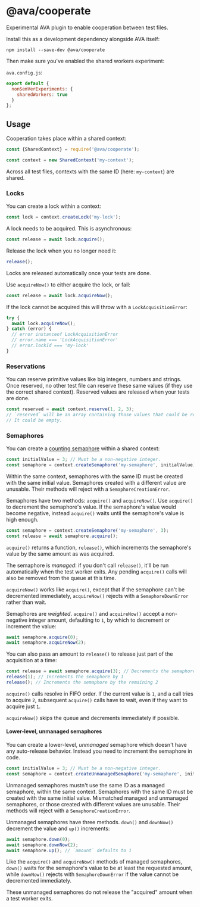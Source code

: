 # @ava/cooperate

Experimental AVA plugin to enable cooperation between test files.

Install this as a development dependency alongside AVA itself:

```console
npm install --save-dev @ava/cooperate
```

Then make sure you've enabled the shared workers experiment:

`ava.config.js`:

```js
export default {
  nonSemVerExperiments: {
    sharedWorkers: true
  }
};
```

## Usage

Cooperation takes place within a shared context:

```js
const {SharedContext} = require('@ava/cooperate');

const context = new SharedContext('my-context');
```

Across all test files, contexts with the same ID (here: `my-context`) are shared.

### Locks

You can create a lock within a context:

```js
const lock = context.createLock('my-lock');
```

A lock needs to be acquired. This is asynchronous:

```js
const release = await lock.acquire();
```

Release the lock when you no longer need it:

```js
release();
```

Locks are released automatically once your tests are done.

Use `acquireNow()` to either acquire the lock, or fail:

```js
const release = await lock.acquireNow();
```

If the lock cannot be acquired this will throw with a `LockAcquisitionError`:

```js
try {
  await lock.acquireNow();
} catch (error) {
  // error instanceof LockAcquisitionError
  // error.name === 'LockAcquisitionError'
  // error.lockId === 'my-lock'
}
```

### Reservations

You can reserve primitive values like big integers, numbers and strings. Once reserved, no other test file can reserve these same values (if they use the correct shared context). Reserved values are released when your tests are done.

```js
const reserved = await context.reserve(1, 2, 3);
// `reserved` will be an array containing those values that could be reserved.
// It could be empty.
```

### Semaphores

You can create a [counting semaphore](https://www.guru99.com/semaphore-in-operating-system.html) within a shared context:

```js
const initialValue = 3; // Must be a non-negative integer.
const semaphore = context.createSemaphore('my-semaphore', initialValue);
```

Within the same context, semaphores with the same ID must be created with the same initial value. Semaphores created with a different value are unusable. Their methods will reject with a `SemaphoreCreationError`.

Semaphores have two methods: `acquire()` and `acquireNow()`. Use `acquire()` to decrement the semaphore's value. If the semaphore's value would become negative, instead `acquire()` waits until the semaphore's value is high enough.

```js
const semaphore = context.createSemaphore('my-semaphore', 3);
const release = await semaphore.acquire();
```

`acquire()` returns a function, `release()`, which increments the semaphore's value by the same amount as was acquired.

The semaphore is _managed_: if you don't call `release()`, it'll be run automatically when the test worker exits. Any pending `acquire()` calls will also be removed from the queue at this time.

`acquireNow()` works like `acquire()`, except that if the semaphore can't be decremented immediately, `acquireNow()` rejects with a `SemaphoreDownError` rather than wait.

Semaphores are _weighted_. `acquire()` and `acquireNow()` accept a non-negative integer amount, defaulting to `1`, by which to decrement or increment the value:

```js
await semaphore.acquire(0);
await semaphore.acquireNow(2);
```

You can also pass an amount to `release()` to release just part of the acquisition at a time:

```js
const release = await semaphore.acquire(3); // Decrements the semaphore by 3
release(1); // Increments the semaphore by 1
release(); // Increments the semaphore by the remaining 2
```

`acquire()` calls resolve in FIFO order. If the current value is `1`, and a call tries to acquire `2`, subsequent `acquire()` calls have to wait, even if they want to acquire just `1`.

`acquireNow()` skips the queue and decrements immediately if possible.

#### Lower-level, unmanaged semaphores

You can create a lower-level, _unmanaged_ semaphore which doesn't have any auto-release behavior. Instead you need to increment the semaphore in code.

```js
const initialValue = 3; // Must be a non-negative integer.
const semaphore = context.createUnmanagedSemaphore('my-semaphore', initialValue);
```

Unmanaged semaphores mustn't use the same ID as a managed semaphore, within the same context. Semaphores with the same ID must be created with the same initial value. Mismatched managed and unmanaged semaphores, or those created with different values are unusable. Their methods will reject with a `SemaphoreCreationError`.

Unmanaged semaphores have three methods. `down()` and `downNow()` decrement the value and `up()` increments:

```js
await semaphore.down(0);
await semaphore.downNow(2);
await semaphore.up(); // `amount` defaults to 1
```

Like the `acquire()` and `acquireNow()` methods of managed semaphores, `down()` waits for the semaphore's value to be at least the requested amount, while `downNow()` rejects with `SemaphoreDownError` if the value cannot be decremented immediately.

These unmanaged semaphores do not release the "acquired" amount when a test worker exits.
